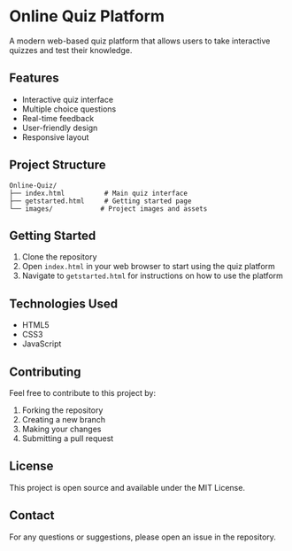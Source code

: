 # Online Quiz Platform

A modern web-based quiz platform that allows users to take interactive quizzes and test their knowledge.

## Features

- Interactive quiz interface
- Multiple choice questions
- Real-time feedback
- User-friendly design
- Responsive layout

## Project Structure

```
Online-Quiz/
├── index.html          # Main quiz interface
├── getstarted.html     # Getting started page
└── images/            # Project images and assets
```

## Getting Started

1. Clone the repository
2. Open `index.html` in your web browser to start using the quiz platform
3. Navigate to `getstarted.html` for instructions on how to use the platform

## Technologies Used

- HTML5
- CSS3
- JavaScript

## Contributing

Feel free to contribute to this project by:
1. Forking the repository
2. Creating a new branch
3. Making your changes
4. Submitting a pull request

## License

This project is open source and available under the MIT License.

## Contact

For any questions or suggestions, please open an issue in the repository. 